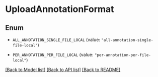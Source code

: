 # UploadAnnotationFormat

## Enum


* `ALL_ANNOTATION_SINGLE_FILE_LOCAL` (value: `"all-annotation-single-file-local"`)

* `PER_ANNOTATION_PER_FILE_LOCAL` (value: `"per-annotation-per-file-local"`)


[[Back to Model list]](../README.md#documentation-for-models) [[Back to API list]](../README.md#documentation-for-api-endpoints) [[Back to README]](../README.md)


